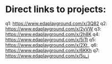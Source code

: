 # Direct links to projects:

q1: https://www.edaplayground.com/x/3Q82
q2: https://www.edaplayground.com/x/2yVW
q3: https://www.edaplayground.com/x/2h8K
q4: https://www.edaplayground.com/x/5iTt
q5: https://www.edaplayground.com/x/2Xt_
q6: https://www.edaplayground.com/x/6KKh
q7: https://www.edaplayground.com/x/5u_j
